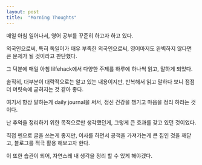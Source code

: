 ```yaml
---
layout: post
title:  "Morning Thoughts"
---
```


매일 아침 일어나서, 영어 공부를 꾸준히 하고자 하고 있다.

외국인으로써, 특히 독일어가 매우 부족한 외국인으로써, 영어마저도 완벽하지 않다면 큰 문제가 될 것이라고 판단했다.

그 덕분에 매일 아침 lilfehack에서 다양한 주제를 하루에 하나씩 읽고, 말하게 되었다.

솔직히, 대부분이 대략적으로는 알고 있는 내용이지만, 반복해서 읽고 말하다 보니 점점 더 머릿속에 굳혀지는 것 같아 좋다.

여기서 항상 말하는게 daily journal을 써서, 정신 건강을 챙기고 마음을 정리 하라는 것이다. 

난 추억을 정리하기 위한 목적으로만 생각했던게, 그렇게 큰 효과를 갖고 있던 것이었다.

직접 펜으로 글을 쓰는게 좋지만, 이사를 하면서 공책을 가져가는게 큰 짐인 것을 깨닫고, 블로그를 적극 활용 해보고자 한다.

이 또한 습관이 되어, 자연스레 내 생각을 정리 할 수 있게 해야겠다.